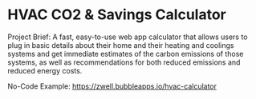 # HVAC CO2 & Savings Calculator

Project Brief: A fast, easy-to-use web app calculator that allows users to plug in basic details about their home and their heating and coolings systems and get immediate estimates of the carbon emissions of those systems, as well as recommendations for both reduced emissions and reduced energy costs.

No-Code Example:
https://zwell.bubbleapps.io/hvac-calculator
